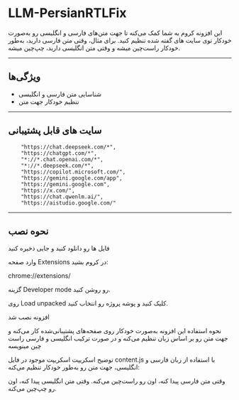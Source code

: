 # LLM-PersianRTLFix


این افزونه کروم به شما کمک می‌کنه تا جهت متن‌های فارسی و انگلیسی رو به‌صورت خودکار توی سایت های گفته شده تنظیم کنید. برای مثال، وقتی متن فارسی دارید، به‌طور خودکار راست‌چین میشه و وقتی متن انگلیسی دارید، چپ‌چین میشه.

---

## ویژگی‌ها
- شناسایی متن فارسی و انگلیسی
- تنظیم خودکار جهت متن 

---

## سایت های قابل پشتیبانی 
        "https://chat.deepseek.com/*",
        "https://chatgpt.com/*",
        "*://*.chat.openai.com/*",
        "*://*.deepseek.com/*",
        "https://copilot.microsoft.com/", 
        "https://gemini.google.com/app", 
        "https://gemini.google.com", 
        "https://x.com/", 
        "https://chat.qwenlm.ai/", 
        "https://aistudio.google.com/"
---
        
## نحوه نصب
فایل ها رو دانلود کنید و جایی ذخیره کنید 

وارد صفحه Extensions در کروم بشید:


chrome://extensions/

گزینه Developer mode رو روشن کنید.

روی Load unpacked کلیک کنید و پوشه پروژه رو انتخاب کنید.

افزونه نصب شد 

نحوه استفاده
این افزونه به‌صورت خودکار روی صفحه‌های پشتیبانی‌شده کار می‌کنه و جهت متن رو بر اساس زبان تنظیم می‌کنه و در صورت ترکیب انگلیسی و فارسی راست چین مینویسه 

توضیح اسکریپت
اسکریپت موجود در فایل content.js با استفاده از زبان فارسی و انگلیسی، جهت متن رو به‌طور خودکار تنظیم می‌کنه:

وقتی متن فارسی پیدا کنه، اون رو راست‌چین می‌کنه.
وقتی متن انگلیسی پیدا کنه، اون رو چپ‌چین می‌کنه.
